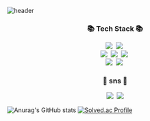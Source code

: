 
![header](https://capsule-render.vercel.app/api?type=waving&color=gradient&height=200&section=header&text=Hello&animation=twinkling)

<h3 align="center">📚 Tech Stack 📚</h3>
<p align="center">
  <img src="https://img.shields.io/badge/Java-007396?style=flat-square&logo=Java&logoColor=white"/></a>&nbsp
  <img src="https://img.shields.io/badge/Javascript-ffb13b?style=flat-square&logo=javascript&logoColor=white"/></a>&nbsp 
  <br>
  <img src="https://img.shields.io/badge/Spring-6DB33F?style=flat-square&logo=Spring&logoColor=white"/></a>&nbsp
  <img src="https://img.shields.io/badge/SpringBoot-6DB33F?style=flat-square&logo=SpringBoot&logoColor=white"/></a>&nbsp 
  <img src="https://img.shields.io/badge/Node.js-339933?style=flat-square&logo=Node.js&logoColor=white"/></a>&nbsp
  <br>
  <img src="https://img.shields.io/badge/Mysql-E6B91E?style=flat-square&logo=MySql&logoColor=white"/></a>&nbsp 
  <img src="https://img.shields.io/badge/AWS-232F3E?style=flat-square&logo=AmazonAWS&logoColor=white"/></a>&nbsp 
</p>

<h3 align="center">🌈 sns 🌈</h3>
<p align="center">
  <a href="https://www.instagram.com/jongwon_le/"><img src="https://img.shields.io/badge/Instagram-E4405F?style=flat-square&logo=Instagram&logoColor=white&link=https://www.instagram.com/hye_inisfree/"/></a>&nbsp
  <a href="jongwon970326@gmail.com"><img src="https://img.shields.io/badge/Gmail-d14836?style=flat-square&logo=Gmail&logoColor=white&link=jongwon970326@gmail.com"/></a>
</p>

<!-- 백준, 커밋 -->
![Anurag's GitHub stats](https://github-readme-stats.vercel.app/api?username=jongwon97&show_icons=true&theme=devault) [![Solved.ac Profile](http://mazassumnida.wtf/api/v2/generate_badge?boj=whddnjs128)](https://solved.ac/whddnjs128/)



<!--
**Jongwon97/Jongwon97** is a ✨ _special_ ✨ repository because its `README.md` (this file) appears on your GitHub profile.

Here are some ideas to get you started:

- 🔭 I’m currently working on ...
- 🌱 I’m currently learning ...
- 👯 I’m looking to collaborate on ...
- 🤔 I’m looking for help with ...
- 💬 Ask me about ...
- 📫 How to reach me: ...
- 😄 Pronouns: ...
- ⚡ Fun fact: ...
-->
